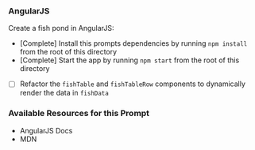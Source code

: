 ### AngularJS

Create a fish pond in AngularJS:

* [Complete] Install this prompts dependencies by running `npm install` from the root of this directory
* [Complete] Start the app by running `npm start` from the root of this directory
* [ ] Refactor the `fishTable` and `fishTableRow` components to dynamically render the data in `fishData`

### Available Resources for this Prompt

* AngularJS Docs
* MDN
